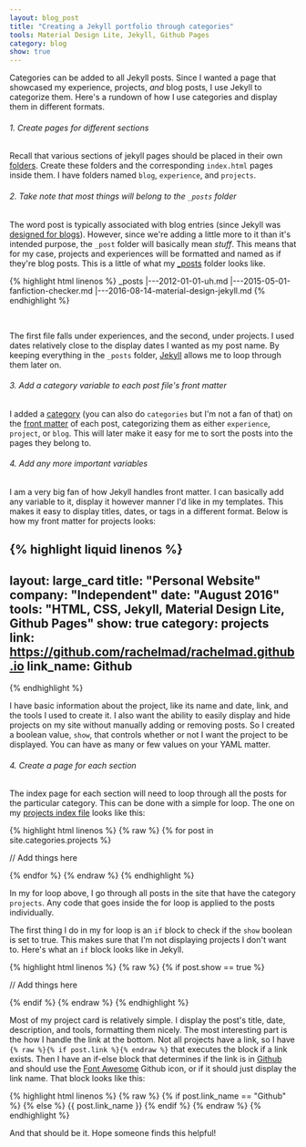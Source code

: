 ```yaml
---
layout: blog_post
title: "Creating a Jekyll portfolio through categories"
tools: Material Design Lite, Jekyll, Github Pages
category: blog
show: true
---
```


Categories can be added to all Jekyll posts. 
Since I wanted a page that showcased my experience, projects, <i>and</i> blog posts, I use Jekyll to categorize them. 
Here's a rundown of how I use categories and display them in different formats.

<h6>1. Create pages for different sections</h6>
<p>
Recall that various sections of jekyll pages should be placed in their own 
<a href="https://jekyllrb.com/docs/pages/">folders</a>. 
Create these folders and the corresponding <code>index.html</code> pages inside them. 
I have folders named <code>blog</code>, <code>experience</code>, and <code>projects</code>.
</p>

<h6>2. Take note that most things will belong to the <code>_posts</code> folder</h6>
<p>
The word post is typically associated with blog entries (since Jekyll was 
<a href="https://getpocket.com/a/read/2638022">designed for blogs</a>). 
However, since we're adding a little more to it than it's intended purpose, 
the <code>_post</code> folder will basically mean <i>stuff</i>. 
This means that for my case, projects and experiences will be formatted and named as if they're blog posts. 
This is a little of what my 
<a href="https://github.com/rachelmad/rachelmad.github.io/tree/master/_posts">_posts</a> folder looks like.
</p>

{% highlight html linenos %}
_posts
|---2012-01-01-uh.md
|---2015-05-01-fanfiction-checker.md
|---2016-08-14-material-design-jekyll.md
{% endhighlight %} 

<br>
<p>
The first file falls under experiences, and the second, under projects. 
I used dates relatively close to the display dates I wanted as my post name. 
By keeping everything in the <code>_posts</code> folder, 
<a href="https://jekyllrb.com/">Jekyll</a> allows me to loop through them later on.
</p>

<h6>3. Add a category variable to each post file's front matter</h6>
<p>
I added a <a href="https://jekyllrb.com/docs/frontmatter/">category</a> 
(you can also do <code>categories</code> but I'm not a fan of that) on the 
<a href="https://jekyllrb.com/docs/frontmatter/">front matter</a> of each post, categorizing them as either 
<code>experience</code>, <code>project</code>, or <code>blog</code>. 
This will later make it easy for me to sort the posts into the pages they belong to.
</p>

<h6>4. Add any more important variables</h6>
<p>
I am a very big fan of how Jekyll handles front matter. 
I can basically add any variable to it, display it however manner I'd like in my templates. 
This makes it easy to display titles, dates, or tags in a different format. 
Below is how my front matter for projects looks: 
</p>

{% highlight liquid linenos %}
---
layout: large_card
title: "Personal Website"
company: "Independent"
date: "August 2016"
tools: "HTML, CSS, Jekyll, Material Design Lite, Github Pages"
show: true
category: projects
link: https://github.com/rachelmad/rachelmad.github.io
link_name: Github
---
{% endhighlight %}

<p>
I have basic information about the project, like its name and date, link, and the tools I used to create it. 
I also want the ability to easily display and hide projects on my site without manually adding or removing posts.
So I created a boolean value, <code>show</code>, that controls whether or not I want the project to be displayed. 
You can have as many or few values on your YAML matter. 

<h6>4. Create a page for each section</h6>
<p>
The index page for each section will need to loop through all the posts for the particular category. 
This can be done with a simple for loop.
The one on my <a href="https://github.com/rachelmad/rachelmad.github.io/blob/master/projects/index.html">projects index file</a> looks like this: 
</p>

{% highlight html linenos %}
{% raw %}
{% for post in site.categories.projects %}

// Add things here

{% endfor %}
{% endraw %}
{% endhighlight %}

<p>
In my for loop above, I go through all posts in the site that have the category <code>projects</code>. 
Any code that goes inside the for loop is applied to the posts individually. 
</p>
<p>
The first thing I do in my for loop is an <code>if</code> block to check if the <code>show</code> boolean is set to true. 
This makes sure that I'm not displaying projects I don't want to. 
Here's what an <code>if</code> block looks like in Jekyll.
</p>

{% highlight html linenos %}
{% raw %}
{% if post.show == true %}

// Add things here

{% endif %}
{% endraw %}
{% endhighlight %}

<p>
Most of my project card is relatively simple. 
I display the post's title, date, description, and tools, formatting them nicely. 
The most interesting part is the how I handle the link at the bottom. 
Not all projects have a link, so I have 
<code>{% raw %}{% if post.link %}{% endraw %}</code> that executes the block if a link exists. 
Then I have an if-else block that determines if the link is in 
<a href="https://github.com/">Github</a> and should use the <a href="http://fontawesome.io/">Font Awesome</a> Github icon, 
or if it should just display the link name. 
That block looks like this:
</p>

{% highlight html linenos %}
{% raw %}
{% if post.link_name == "Github" %}
    <i class="fa fa-github icon-button fa-2x" aria-hidden="true"></i>
{% else %}
    {{ post.link_name }}
{% endif %}
{% endraw %}
{% endhighlight %}

<p>
And that should be it. Hope someone finds this helpful!
</p>